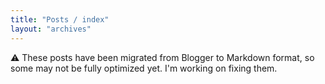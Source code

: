 ```yaml
---
title: "Posts / index"
layout: "archives"
---
```


⚠️ These posts have been migrated from Blogger to Markdown format, so some may not be fully optimized yet. I'm working on fixing them.
